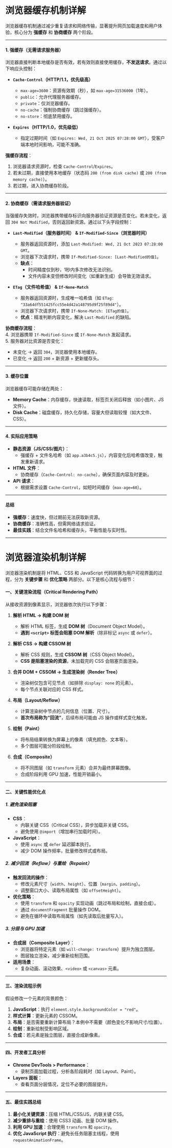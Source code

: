 # **浏览器缓存机制详解**  
浏览器缓存机制通过减少重复请求和网络传输，显著提升网页加载速度和用户体验，核心分为 **强缓存** 和 **协商缓存** 两个阶段。

---

#### **1. 强缓存（无需请求服务器）**  
浏览器直接判断本地缓存是否有效，若有效则直接使用缓存，**不发送请求**。通过以下响应头控制：  
- **`Cache-Control`（HTTP/1.1，优先级高）**  
  - `max-age=3600`：资源有效期（秒），如 `max-age=31536000`（1年）。  
  - `public`：允许代理服务器缓存。  
  - `private`：仅浏览器缓存。  
  - `no-cache`：强制协商缓存（跳过强缓存）。  
  - `no-store`：彻底禁用缓存。  

- **`Expires`（HTTP/1.0，优先级低）**  
  - 指定过期时间（如 `Expires: Wed, 21 Oct 2025 07:28:00 GMT`），受客户端本地时间影响，可能不准确。  

**强缓存流程**：  
1. 浏览器请求资源时，检查 `Cache-Control`/`Expires`。  
2. 若未过期，直接使用本地缓存（状态码 `200 (from disk cache)` 或 `200 (from memory cache)`）。  
3. 若过期，进入协商缓存阶段。  

---

#### **2. 协商缓存（需请求服务器验证）**  
当强缓存失效时，浏览器携带缓存标识向服务器验证资源是否变化。若未变化，返回 `304 Not Modified`，否则返回新资源。通过以下头字段控制：  

- **`Last-Modified`（服务器时间） & `If-Modified-Since`（浏览器时间）**  
  - 服务器返回资源时，添加 `Last-Modified: Wed, 21 Oct 2023 07:28:00 GMT`。  
  - 浏览器下次请求时，携带 `If-Modified-Since: [Last-Modified的值]`。  
  - **缺点**：  
    - 时间精度仅到秒，1秒内多次修改无法识别。  
    - 文件内容未变但修改时间变化（如重新生成）会导致无效请求。  

- **`ETag`（文件哈希值） & `If-None-Match`**  
  - 服务器返回资源时，生成唯一哈希值（如 `ETag: "33a64df551425fcc55e4d42a148795d9f25f89d4"`）。  
  - 浏览器下次请求时，携带 `If-None-Match: [ETag的值]`。  
  - **优点**：精准判断内容变化，解决 `Last-Modified` 的缺陷。  

**协商缓存流程**：  
4. 浏览器携带 `If-Modified-Since` 或 `If-None-Match` 发起请求。  
5. 服务器对比资源是否变化：  
   - 未变化 → 返回 `304`，浏览器使用本地缓存。  
   - 已变化 → 返回 `200` + 新资源 + 更新缓存头。  

---

#### **3. 缓存位置**  
浏览器缓存可能存储在两处：  
- **Memory Cache**：内存缓存，快速读取，标签页关闭后释放（如小图片、JS文件）。  
- **Disk Cache**：磁盘缓存，持久化存储，容量大但读取较慢（如大文件、CSS）。  

---

#### **4. 实际应用策略**  
- **静态资源（JS/CSS/图片）**：  
  - 强缓存 + 文件名哈希（如 `app.a3b4c5.js`），内容变化后哈希值改变，触发重新请求。  
- **HTML 文件**：  
  - 协商缓存（`Cache-Control: no-cache`），确保页面内容及时更新。  
- **API 请求**：  
  - 根据需求设置 `Cache-Control`，如短时间缓存（`max-age=60`）。  

---

#### **总结**  
- **强缓存**：速度快，但过期前无法获取新资源。  
- **协商缓存**：准确性高，但需网络请求验证。  
- **最佳实践**：结合文件名哈希和缓存头，平衡性能与实时性。

---


# **浏览器渲染机制详解**  
浏览器渲染机制是将 HTML、CSS 和 JavaScript 代码转换为用户可视界面的过程，分为 **关键步骤** 和 **优化策略** 两部分。以下是核心流程与细节：

#### **一、关键渲染流程（Critical Rendering Path）**  
从接收资源到像素显示，浏览器依次执行以下步骤：

1. **解析 HTML → 构建 DOM 树**  
   - 解析 HTML 标签，生成 **DOM 树**（Document Object Model）。  
   - **遇到 `<script>` 标签会阻塞 DOM 解析**（除非标记 `async` 或 `defer`）。

2. **解析 CSS → 构建 CSSOM 树**  
   - 解析 CSS 规则，生成 **CSSOM 树**（CSS Object Model）。  
   - **CSS 是阻塞渲染的资源**，未加载完的 CSS 会阻塞页面渲染。

3. **合并 DOM + CSSOM → 生成渲染树（Render Tree）**  
   - 渲染树仅包含可见节点（如排除 `display: none` 的元素）。  
   - 每个节点关联对应的 CSS 样式。

4. **布局（Layout/Reflow）**  
   - 计算渲染树中节点的几何信息（位置、尺寸）。  
   - **首次布局称为“回流”**，后续布局可能由 JS 操作或样式变化触发。

5. **绘制（Paint）**  
   - 将布局结果转换为屏幕上的像素（填充颜色、文本等）。  
   - 多个图层可能分阶段绘制。

6. **合成（Composite）**  
   - 将不同图层（如 `transform` 元素）合并为最终屏幕图像。  
   - 合成阶段利用 GPU 加速，性能开销最小。

---

#### **二、关键性能优化点**  
##### **1. 避免渲染阻塞**  
- **CSS**：  
  - 内联关键 CSS（Critical CSS），异步加载非关键 CSS。  
  - 避免使用 `@import`（增加串行加载时间）。  
- **JavaScript**：  
  - 使用 `async` 或 `defer` 延迟脚本执行。  
  - 减少 DOM 操作频率，批量修改样式或布局。

##### **2. 减少回流（Reflow）与重绘（Repaint）**  
- **触发回流的操作**：  
  - 修改元素尺寸（`width`、`height`）、位置（`margin`、`padding`）。  
  - 调整窗口大小、读取布局属性（如 `offsetHeight`）。  
- **优化策略**：  
  - 使用 `transform` 和 `opacity` 实现动画（跳过布局和绘制，直接合成）。  
  - 通过 `documentFragment` 批量操作 DOM。  
  - 避免在循环中读取布局属性（如先读取后批量写入）。

##### **3. 分层与 GPU 加速**  
- **合成层（Composite Layer）**：  
  - 浏览器将特定元素（如 `will-change: transform`）提升为独立图层。  
  - 图层独立渲染，减少重新绘制范围。  
- **适用场景**：  
  - 复杂动画、滚动效果、`<video>` 或 `<canvas>` 元素。

---

#### **三、渲染流程示例**  
假设修改一个元素的背景颜色：  
1. **JavaScript**：执行 `element.style.backgroundColor = "red"`。  
2. **样式计算**：更新元素的 CSSOM。  
3. **布局**：是否需要重新计算布局？本例中不需要（颜色变化不影响尺寸/位置）。  
4. **绘制**：重新绘制受影响区域。  
5. **合成**：若元素是独立图层，直接合成新像素。

---

#### **四、开发者工具分析**  
- **Chrome DevTools > Performance**：  
  - 录制页面加载过程，分析各阶段耗时（如 Layout、Paint）。  
- **Layers 面板**：  
  - 查看页面分层情况，定位不必要的图层提升。  

---

#### **五、最佳实践总结**  
1. **最小化关键资源**：压缩 HTML/CSS/JS，内联关键 CSS。  
2. **减少重排与重绘**：使用 CSS3 动画、批量 DOM 操作。  
3. **利用 GPU 加速**：合理使用 `transform` 和 `opacity`。  
4. **优化 JavaScript 执行**：避免长任务阻塞主线程，使用 `requestAnimationFrame`。  
